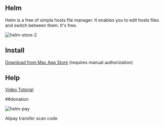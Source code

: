 Helm
-----------------

Helm is a free of simple hosts file manager. It enables you to edit hosts files and switch between them. It's free.

![helm-store-2](https://cloud.githubusercontent.com/assets/1193966/15205065/d62c0480-1846-11e6-84be-d254e090cad3.png)

## Install

<a href="https://itunes.apple.com/us/app/helm/id1099472017?l=zh&ls=1&mt=12">Download from Mac App Store</a> (requires manual authorization)

## Help

<a href="http://v.qq.com/boke/page/r/0/f/r0191rubu5f.html">Video Tutorial</a>

##donation

![helm-pay](https://cloud.githubusercontent.com/assets/1193966/14282551/7595099c-fb71-11e5-8431-467d7067ea09.png)

Alipay transfer scan code



